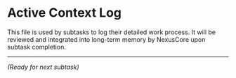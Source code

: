 # Active Context Log

This file is used by subtasks to log their detailed work process.
It will be reviewed and integrated into long-term memory by NexusCore upon subtask completion.

---
*(Ready for next subtask)*